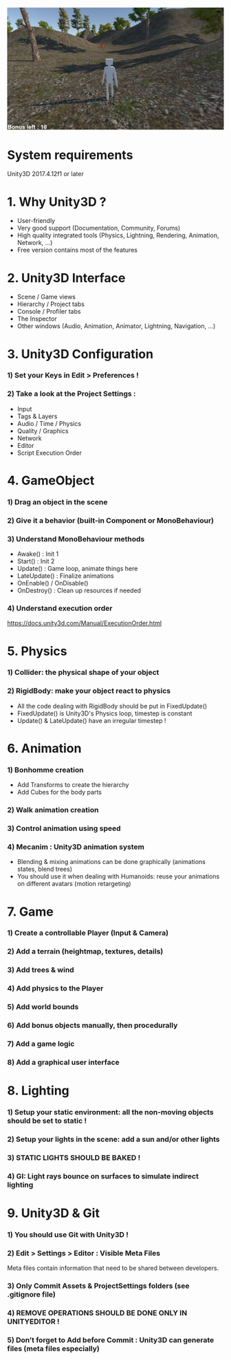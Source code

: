 ![alt text](Unity3D_Tutorial.png)


# System requirements
Unity3D 2017.4.12f1 or later


# 1. Why Unity3D ?
- User-friendly
- Very good support (Documentation, Community, Forums)
- High quality integrated tools (Physics, Lightning, Rendering, Animation, Network, ...)
- Free version contains most of the features


# 2. Unity3D Interface
- Scene / Game views
- Hierarchy / Project tabs
- Console / Profiler tabs
- The Inspector
- Other windows (Audio, Animation, Animator, Lightning, Navigation, ...)


# 3. Unity3D Configuration
### 1) Set your Keys in Edit > Preferences !
### 2) Take a look at the Project Settings :
- Input
- Tags & Layers
- Audio / Time / Physics
- Quality / Graphics
- Network
- Editor
- Script Execution Order


# 4. GameObject
### 1) Drag an object in the scene
### 2) Give it a behavior (built-in Component or MonoBehaviour)
### 3) Understand MonoBehaviour methods
- Awake() : Init 1
- Start() : Init 2
- Update() : Game loop, animate things here
- LateUpdate() : Finalize animations
- OnEnable() / OnDisable()
- OnDestroy() : Clean up resources if needed
### 4) Understand execution order
https://docs.unity3d.com/Manual/ExecutionOrder.html


# 5. Physics
### 1) Collider: the physical shape of your object
### 2) RigidBody: make your object react to physics
- All the code dealing with RigidBody should be put in FixedUpdate()
- FixedUpdate() is Unity3D's Physics loop, timestep is constant
- Update() & LateUpdate() have an irregular timestep !


# 6. Animation
### 1) Bonhomme creation
- Add Transforms to create the hierarchy
- Add Cubes for the body parts
### 2) Walk animation creation
### 3) Control animation using speed
### 4) Mecanim : Unity3D animation system
- Blending & mixing animations can be done graphically (animations states, blend trees)
- You should use it when dealing with Humanoids: reuse your animations on different avatars (motion retargeting)


# 7. Game
### 1) Create a controllable Player (Input & Camera)
### 2) Add a terrain (heightmap, textures, details)
### 3) Add trees & wind
### 4) Add physics to the Player
### 5) Add world bounds
### 6) Add bonus objects manually, then procedurally
### 7) Add a game logic
### 8) Add a graphical user interface


# 8. Lighting
### 1) Setup your static environment: all the non-moving objects should be set to static !
### 2) Setup your lights in the scene: add a sun and/or other lights
### 3) STATIC LIGHTS SHOULD BE BAKED !
### 4) GI: Light rays bounce on surfaces to simulate indirect lighting


# 9. Unity3D & Git
### 1) You should use Git with Unity3D !
### 2) Edit > Settings > Editor : Visible Meta Files
Meta files contain information that need to be shared between developers.
### 3) Only Commit Assets & ProjectSettings folders (see .gitignore file)
### 4) REMOVE OPERATIONS SHOULD BE DONE ONLY IN UNITYEDITOR !
### 5) Don’t forget to Add before Commit : Unity3D can generate files (meta files especially)
